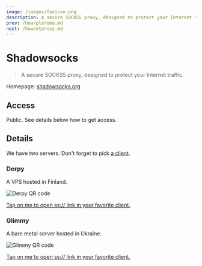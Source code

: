```yaml
---
image: /images/favicon.png
description: A secure SOCKS5 proxy, designed to protect your Internet traffic.
prev: /how/pleroma.md
next: /how/mtproxy.md
---
```


# Shadowsocks

> A secure SOCKS5 proxy, designed to protect your Internet traffic.

Homepage: [shadowsocks.org](https://shadowsocks.org)

## Access

Public. See details below how to get access.

## Details

We have two servers. Don't forget to pick [a client](http://shadowsocks.org/en/download/clients.html).

### Derpy

A VPS hosted in Finland.

![Derpy QR code](/images/derpy-ss.webp)

[Tap on me to open ss:// link in your favorite client.](ss://YWVzLTI1Ni1jZmI6bXVmZmluc0BkZXJweS4wOTI5MTgueHl6OjgzODg=)

### Glimmy

A bare metal server hosted in Ukraine.

![Glimmy QR code](/images/glimmy-ss.webp)

[Tap on me to open ss:// link in your favorite client.](ss://YWVzLTI1Ni1jZmI6c3RhcmxpZ2h0QGdsaW1teS4wOTI5MTgueHl6OjgzODg)
